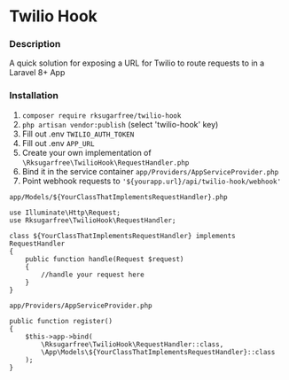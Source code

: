 # Twilio Hook #
### Description ###
A quick solution for exposing a URL for Twilio to route requests to in a Laravel 8+ App

### Installation ###
 
1. ``` composer require rksugarfree/twilio-hook ```
2. ``` php artisan vendor:publish ``` (select 'twilio-hook' key)
3. Fill out .env ``` TWILIO_AUTH_TOKEN ```
4. Fill out .env ``` APP_URL ```
5. Create your own implementation of ``` \Rksugarfree\TwilioHook\RequestHandler.php ```
6. Bind it in the service container ``` app/Providers/AppServiceProvider.php ```
7. Point webhook requests to ``` '${yourapp.url}/api/twilio-hook/webhook' ```
```
app/Models/${YourClassThatImplementsRequestHandler}.php

use Illuminate\Http\Request;
use Rksugarfree\TwilioHook\RequestHandler;

class ${YourClassThatImplementsRequestHandler} implements RequestHandler
{
    public function handle(Request $request)
    {
        //handle your request here
    }
}

```

```
app/Providers/AppServiceProvider.php

public function register()
{
    $this->app->bind(
        \Rksugarfree\TwilioHook\RequestHandler::class,
        \App\Models\${YourClassThatImplementsRequestHandler}::class
    );
} 

```

